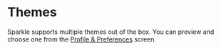# Themes

<UISubjectToChangeNote />

Sparkle supports multiple themes out of the box. You can preview and choose one from the [Profile & Preferences](./profile-preferences.md#themes) screen.

<Themes />
